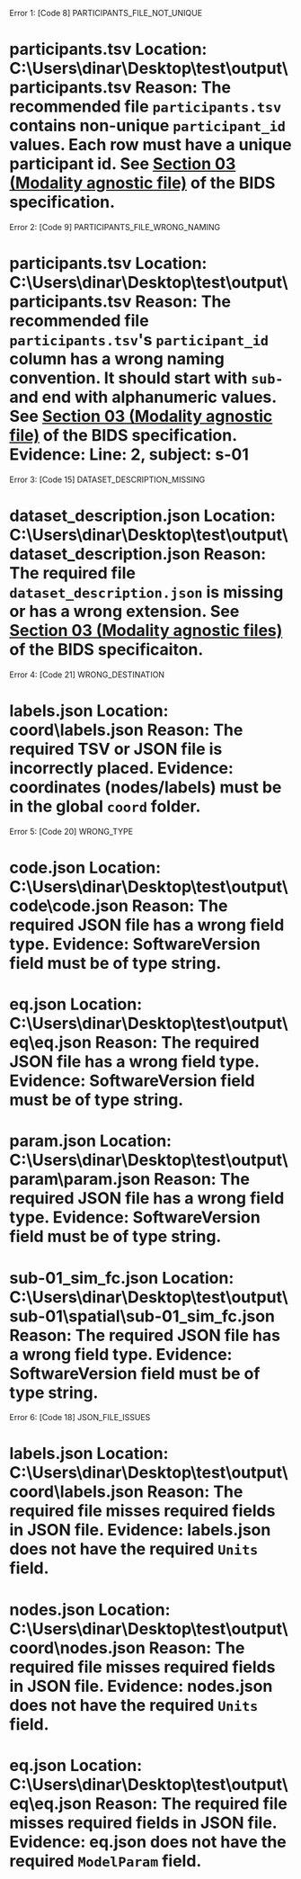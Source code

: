 Error 1: [Code 8] PARTICIPANTS_FILE_NOT_UNIQUE

participants.tsv
Location:
C:\Users\dinar\Desktop\test\output\participants.tsv
Reason:
The recommended file `participants.tsv` contains non-unique `participant_id` values. Each row must have a unique participant id. See <a href="https://bids-specification.readthedocs.io/en/stable/03-modality-agnostic-files.html#participants-file">Section 03 (Modality agnostic file)</a> of the BIDS specification.
=============================

Error 2: [Code 9] PARTICIPANTS_FILE_WRONG_NAMING

participants.tsv
Location:
C:\Users\dinar\Desktop\test\output\participants.tsv
Reason:
The recommended file `participants.tsv`'s `participant_id` column has a wrong naming convention. It should start with `sub-` and end with alphanumeric values. See <a href="https://bids-specification.readthedocs.io/en/stable/03-modality-agnostic-files.html#participants-file">Section 03 (Modality agnostic file)</a> of the BIDS specification.
Evidence:
Line: 2, subject: s-01
=============================

Error 3: [Code 15] DATASET_DESCRIPTION_MISSING

dataset_description.json
Location:
C:\Users\dinar\Desktop\test\output\dataset_description.json
Reason:
The required file `dataset_description.json` is missing or has a wrong extension. See <a href="https://bids-specification.readthedocs.io/en/stable/03-modality-agnostic-files.html#dataset_descriptionjson">Section 03 (Modality agnostic files)</a> of the BIDS specificaiton.
=============================

Error 4: [Code 21] WRONG_DESTINATION

labels.json
Location:
coord\labels.json
Reason:
The required TSV or JSON file is incorrectly placed.
Evidence:
coordinates (nodes/labels) must be in the global `coord` folder.
=============================

Error 5: [Code 20] WRONG_TYPE

code.json
Location:
C:\Users\dinar\Desktop\test\output\code\code.json
Reason:
The required JSON file has a wrong field type.
Evidence:
SoftwareVersion field must be of type string.
=============================

eq.json
Location:
C:\Users\dinar\Desktop\test\output\eq\eq.json
Reason:
The required JSON file has a wrong field type.
Evidence:
SoftwareVersion field must be of type string.
=============================

param.json
Location:
C:\Users\dinar\Desktop\test\output\param\param.json
Reason:
The required JSON file has a wrong field type.
Evidence:
SoftwareVersion field must be of type string.
=============================

sub-01_sim_fc.json
Location:
C:\Users\dinar\Desktop\test\output\sub-01\spatial\sub-01_sim_fc.json
Reason:
The required JSON file has a wrong field type.
Evidence:
SoftwareVersion field must be of type string.
=============================

Error 6: [Code 18] JSON_FILE_ISSUES

labels.json
Location:
C:\Users\dinar\Desktop\test\output\coord\labels.json
Reason:
The required file misses required fields in JSON file.
Evidence:
labels.json does not have the required `Units` field.
=============================

nodes.json
Location:
C:\Users\dinar\Desktop\test\output\coord\nodes.json
Reason:
The required file misses required fields in JSON file.
Evidence:
nodes.json does not have the required `Units` field.
=============================

eq.json
Location:
C:\Users\dinar\Desktop\test\output\eq\eq.json
Reason:
The required file misses required fields in JSON file.
Evidence:
eq.json does not have the required `ModelParam` field.
=============================

